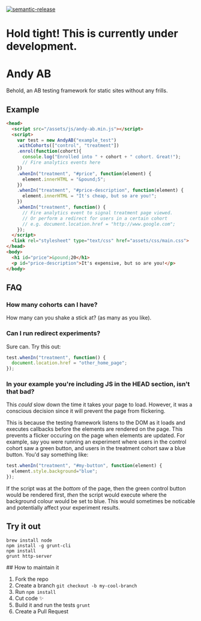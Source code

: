 [![semantic-release](https://img.shields.io/badge/%20%20%F0%9F%93%A6%F0%9F%9A%80-semantic--release-e10079.svg)](https://github.com/semantic-release/semantic-release)
# Hold tight! This is currently under development.

# Andy AB

Behold, an AB testing framework for static sites without any frills.

## Example
```html
<head>
  <script src="/assets/js/andy-ab.min.js"></script>
  <script>
    var test = new AndyAB("example_test")
    .withCohorts(["control", "treatment"])
    .enrol(function(cohort){
      console.log("Enrolled into " + cohort + " cohort. Great!");
      // Fire analytics events here
    })
    .whenIn("treatment", "#price", function(element) {
      element.innerHTML = "&pound;5";
    })
    .whenIn("treatment", "#price-description", function(element) {
      element.innerHTML = "It's cheap, but so are you!";
    })
    .whenIn("treatment", function() {
      // Fire analytics event to signal treatment page viewed.
      // Or perform a redirect for users in a certain cohort
      // e.g. document.location.href = "http://www.google.com";
    });
  </script>
  <link rel="stylesheet" type="text/css" href="assets/css/main.css">
</head>
<body>
  <h1 id="price">&pound;20</h1>
  <p id="price-description">It's expensive, but so are you!</p>
</body>
```

## FAQ

### How many cohorts can I have?

How many can you shake a stick at? (as many as you like).

### Can I run redirect experiments?

Sure can. Try this out:
```javascript
test.whenIn("treatment", function() {
  document.location.href = "other_home_page";
});
```

### In your example you're including JS in the HEAD section, isn't that bad?

This _could_ slow down the time it takes your page to load. However, it was a conscious
decision since it will prevent the page from flickering.

This is because the testing framework listens to the DOM as it loads and executes
callbacks before the elements are rendered on the page. This prevents a flicker
occuring on the page when elements are updated. For example, say you were running an experiment where users in the control cohort saw a green button, and users in
the treatment cohort saw a blue button. You'd say something like:

```javascript
test.whenIn("treatment", "#my-button", function(element) {
  element.style.background="blue";
});
```

If the script was at the _bottom_ of the page, then the green control button would
be rendered first, _then_ the script would execute where the background colour would
be set to blue. This would sometimes be noticable and potentially affect your experiment
results.

## Try it out
```
brew install node
npm install -g grunt-cli
npm install
grunt http-server
```

## How to maintain it

1. Fork the repo
2. Create a branch `git checkout -b my-cool-branch`
3. Run `npm install`
4. Cut code ✨
5. Build it and run the tests `grunt`
6. Create a Pull Request

